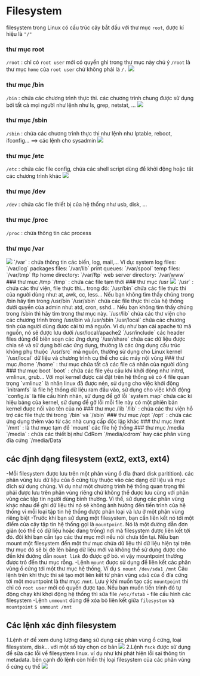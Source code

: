 # Filesystem
filesystem trong Linux có cấu trúc cây bắt đầu với thư mục `root`, được kí hiệu là  `"/"`
### thư mục root
`/root` : chỉ có `root user` mới có quyền ghi trong thư mục này
chú ý `/root` là thư mục `home` của `root user` chứ không phải là `/.`
<img src="https://i.imgur.com/MfnI94f.png">

### thư mục /bin
`/bin` : chứa các chương trình thực thi. các chương trình chung được sử dụng bởi tất cả mọi người như lệnh như ls, grep, netstat, ...
<img src="https://i.imgur.com/lZr1nRO.png">
### thư mục /sbin
`/sbin` : chứa các chương trình thực thi như lệnh như Iptable, reboot, ifconfig... ==> các lệnh cho sysadmin
<img src="https://i.imgur.com/3QdA9yq.png">
### thư mục /etc
`/etc` : chứa các file config, chứa các shell script dùng để khởi động hoặc tắt các chương trình khác
<img src="https://i.imgur.com/Qo14KVQ.png">
### thư mục /dev
`/dev` : chứa các file thiết bị của hệ thống như usb, disk, ...
### thư mục /proc
`/proc` : chứa thông tin các process
### thư mục /var
<img src="https://i.imgur.com/fimHXwZ.png">
`/var` : chứa thông tin các biến, log, mail,...
Ví dụ:
system log files: `/var/log`
packages files: `/var/lib`
print queues: `/var/spool`
temp files: `/var/tmp`
ftp home directory: `/var/ftp`
web server directory: `/var/www`
### thư mục /tmp
`/tmp` : chứa các file tạm thời
### thư mục /usr
<img src="https://i.imgur.com/vi8NLCI.png">
`/usr` : chứa các thư viện, file thực thi... trong đó:
`/usr/bin` chứa các file thực thi của người dùng như: at, awk, cc, less... Nếu bạn không tìm thấy chúng trong /bin hãy tìm trong /usr/bin
`/usr/sbin` chứa các file thực thi của hệ thống dưới quyền của admin như: atd, cron, sshd... Nếu bạn không tìm thấy chúng trong /sbin thì hãy tìm trong thư mục này.
`/usr/lib` chứa các thư viện cho các chương trình trong /usr/bin và /usr/sbin
`/usr/local` chứa các chương tình của người dùng được cài từ mã nguồn. Ví dụ như bạn cài apache từ mã nguồn, nó sẽ được lưu dưới /usr/local/apache2
`/usr/include` các header files dùng để biên soạn các ứng dụng
`/usr/share` chứa các dữ liệu được chia sẻ và sử dụng bởi các ứng dụng, thường là các ứng dụng cấu trúc không phụ thuộc
`/usr/src` mã nguồn, thường sử dụng cho Linux kernel
`/usr/local` dữ liệu và chương trình cụ thể cho các máy nội vùng
### thư mục /home
`/home` : thư mục chứa tất cả các file cá nhân của người dùng
### thư mục boot
`boot` : chứa các file yêu cầu khi khởi động như initrd, vmlinux, grub...
Với mọi kernel được cài đặt trên hệ thống sẽ có 4 file quan trọng
`vmlinuz` là nhân linux đã được nén, sử dụng cho việc khởi động
`initramfs` là file hệ thống dữ liệu ram đầu vào, sử dụng cho việc khởi động
`config.is` là file cấu hình nhân, sử dụng để gỡ lỗi
`system.map` chứa các kí hiệu bảng của kernel, sử dụng để gỡ lỗi
mỗi file này có một phiên bản kernel được nối vào tên của nó
### thư mục /lib
`/lib` : chứa các thư viện hỗ trợ các file thực thi trong `/bin` và `/sbin`
### thư mục /opt
`/opt` : chứa các ứng dụng thêm vào từ các nhà cung cấp độc lập khác
### thư mục /mnt
`/mnt` : là thư mục tạm để `mount` các file hệ thống
### thư mục /media
`/media` : chứa các thiết bị như CdRom `/media/cdrom` hay các phân vùng đĩa cứng `/media/Data`

## các định dạng filesystem (ext2, ext3, ext4)
-Mỗi filesystem được lưu trên một phân vùng ổ đĩa (hard disk paritition). các phân vùng lưu dữ liệu
của ổ cứng tùy thuộc vào các dạng dữ liệu và mục đích sử dụng chúng. Ví dụ như một chương trình hệ
thống quan trọng thì phải được lưu trên phân vùng riêng chứ không thể được lưu cùng với phân vùng
các tập tin người dùng bình thường. Vì thế, sử dụng các phân vùng khác nhau để ghi dữ liệu thì nó sẽ
không ảnh hưởng đến tiến trình của hệ thống vì mỗi loại tập tin hệ thống được phân loại và lưu ở một
phân vùng riêng biệt
-Trước khi bạn sử dụng một filesystem, bạn cần liên kết nó tới một điểm của cây tập tin hệ thống gọi là 
`mountpoint`. Nó là một đường dẫn đơn giản (có thể có dữ liệu hoặc đang trống) nơi mà filesystem được
liên kết tới đó. đôi khi bạn cần tạo các thư mục mới nếu nói chưa tồn tại. Nếu bạn mount một filesystem
đến một thư mục chứa dữ liệu thì dữ liệu hiện tại trên thư mục đó sẽ bị đè lên bằng dữ liệu mới và không
thể sử dụng được cho đến khi đường dẫn `mount link` đó được gỡ bỏ. vì vậy mountpoint thường được trỏ đến
thư mục rỗng.
-Lệnh `mount` được sử dụng để liên kết các phân vùng ổ cứng tới một thư mục hệ thống. Ví dụ
`$ mount /dev/sda1 /mnt`
Câu lệnh trên khi thực thi sẽ tạo một liên kết từ phân vùng `sda1` của ổ đĩa cứng tới một mountpoint là thư mục `/mnt`.
Lưu ý khi muốn tạo các `mountpoint` thì chỉ có `root user` mới có quyền được tạo. Nếu bạn muốn tiến trình đó
tự động chạy khi khợi động hệ thống thì sửa file `/etc/fstab` - file cấu hình các filesystem
-Lệnh `unmount` dùng để xóa bỏ liên kết giữa `filesystem` và `mountpoint`
`$ unmount /mnt`

## Các lệnh xác định filesystem
1.Lệnh `df` để xem dung lượng đang sử dụng các phân vùng ổ cứng, loại filesystem, disk... với một số tùy chọn
cơ bản
<img src="https://i.imgur.com/E7lcRkw.png">
2.Lệnh `fsck` được sử dụng để sữa các lỗi về filesystem linux. ví dụ như khi phát hiện lỗi sai thông tin metadata.
bên cạnh đó lệnh còn hiển thị loại filesystem của các phân vùng ổ cứng cụ thể
<img src="https://i.imgur.com/N2sCTYF.png">
